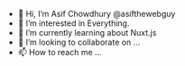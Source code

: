 - 👋 Hi, I’m Asif Chowdhury @asifthewebguy
- 👀 I’m interested in Everything.
- 🌱 I’m currently learning about Nuxt.js
- 💞️ I’m looking to collaborate on ...
- 📫 How to reach me ...

<!---
asifthewebguy/asifthewebguy is a ✨ special ✨ repository because its `README.md` (this file) appears on your GitHub profile.
You can click the Preview link to take a look at your changes.
--->

